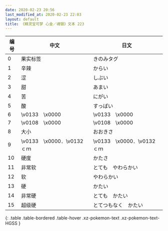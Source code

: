 ```yaml
---
date: 2020-02-23 20:56
last_modified_at: 2020-02-23 22:03
layout: default
title: 《精灵宝可梦 心金／魂银》文本 223
---
```

| 编号 | 中文 | 日文 |
| ---- | ---- | ---- |
| 0 | 果实标签 | きのみタグ |
| 1 | 辛辣 | からい |
| 2 | 涩 | しぶい |
| 3 | 甜 | あまい |
| 4 | 苦 | にがい |
| 5 | 酸 | すっぱい |
| 6 | \v0133　\x0000 | \v0133　\x0000 |
| 7 | \v0108　\x0000 | \v0108　\x0000 |
| 8 | 大小 | おおきさ |
| 9 | \v0133　\x0000．\v0132　　ｃｍ | \v0133　\x0000．\v0132　　ｃｍ |
| 10 | 硬度 | かたさ |
| 11 | 非常软 | とても　やわらかい |
| 12 | 软 | やわらかい |
| 13 | 硬 | かたい |
| 14 | 非常硬 | とても　かたい |
| 15 | 超级硬 | とてつもなく　かたい |
{: .table .table-bordered .table-hover .xz-pokemon-text .xz-pokemon-text-HGSS }